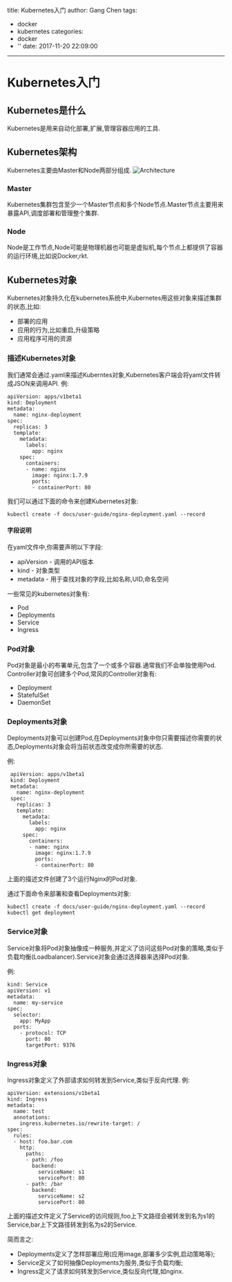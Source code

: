 title: Kubernetes入门
author: Gang Chen
tags:
  - docker
  - kubernetes
categories:
  - docker
  - ''
date: 2017-11-20 22:09:00
---
# Kubernetes入门

## Kubernetes是什么
Kubernetes是用来自动化部署,扩展,管理容器应用的工具.
## Kubernetes架构
Kubernetes主要由Master和Node两部分组成.
![Architecture](http://static.w2x.me/0.png)
### Master
Kubernetes集群包含至少一个Master节点和多个Node节点.Master节点主要用来暴露API,调度部署和管理整个集群.
### Node
Node是工作节点,Node可能是物理机器也可能是虚拟机,每个节点上都提供了容器的运行环境,比如说Docker,rkt.
## Kubernetes对象
Kubernetes对象持久化在kubernetes系统中,Kubernetes用这些对象来描述集群的状态,比如:

* 部署的应用
* 应用的行为,比如重启,升级策略
* 应用程序可用的资源

### 描述Kubernetes对象
我们通常会通过.yaml来描述Kuberntes对象,Kubernetes客户端会将yaml文件转成JSON来调用API.
例:

```
apiVersion: apps/v1beta1
kind: Deployment
metadata:
  name: nginx-deployment
spec:
  replicas: 3
  template:
    metadata:
      labels:
        app: nginx
    spec:
      containers:
      - name: nginx
        image: nginx:1.7.9
        ports:
        - containerPort: 80
```
我们可以通过下面的命令来创建Kubernetes对象:

```
kubectl create -f docs/user-guide/nginx-deployment.yaml --record
```

#### 字段说明
在yaml文件中,你需要声明以下字段:

* apiVersion - 调用的API版本
* kind - 对象类型
* metadata - 用于查找对象的字段,比如名称,UID,命名空间

一些常见的kubernetes对象有:

* Pod
* Deployments
* Service
* Ingress

### Pod对象
Pod对象是最小的布署单元,包含了一个或多个容器.通常我们不会单独使用Pod.
Controller对象可创建多个Pod,常风的Controller对象有:

* Deployment
* StatefulSet
* DaemonSet

### Deployments对象
Deployments对象可以创建Pod,在Deployments对象中你只需要描述你需要的状态,Deployments对象会将当前状态改变成你所需要的状态.

 例:

```
 apiVersion: apps/v1beta1
 kind: Deployment
 metadata:
   name: nginx-deployment
 spec:
   replicas: 3
   template:
     metadata:
       labels:
         app: nginx
     spec:
       containers:
       - name: nginx
         image: nginx:1.7.9
         ports:
         - containerPort: 80
```
上面的描述文件创建了3个运行Nginx的Pod对象.

通过下面命令来部署和查看Deployments对象:

```
kubectl create -f docs/user-guide/nginx-deployment.yaml --record
kubectl get deployment
```

### Service对象
Service对象将Pod对象抽像成一种服务,并定义了访问这些Pod对象的策略,类似于负载均衡(Loadbalancer).Service对象会通过选择器来选择Pod对象.

例:

```
kind: Service
apiVersion: v1
metadata:
  name: my-service
spec:
  selector:
    app: MyApp
  ports:
    - protocol: TCP
      port: 80
      targetPort: 9376
```
### Ingress对象
Ingress对象定义了外部请求如何转发到Service,类似于反向代理.
例:

```
apiVersion: extensions/v1beta1
kind: Ingress
metadata:
  name: test
  annotations:
    ingress.kubernetes.io/rewrite-target: /
spec:
  rules:
  - host: foo.bar.com
    http:
      paths:
      - path: /foo
        backend:
          serviceName: s1
          servicePort: 80
      - path: /bar
        backend:
          serviceName: s2
          servicePort: 80
```
上面的描述文件定义了Service的访问规则,foo上下文路径会被转发到名为s1的Service,bar上下文路径转发到名为s2的Service.

简而言之:

* Deployments定义了怎样部署应用(应用image,部署多少实例,启动策略等);
* Service定义了如何抽像Deployments为服务,类似于负载均衡;
* Ingress定义了请求如何转发到Service,类似反向代理,如nginx.






